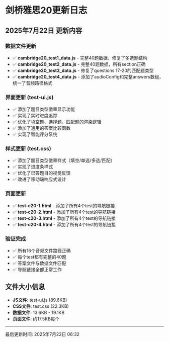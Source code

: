 # 剑桥雅思20更新日志

## 2025年7月22日 更新内容

### 数据文件更新
- ✅ **cambridge20_test1_data.js** - 完整40题数据，修复了多选题结构
- ✅ **cambridge20_test2_data.js** - 完整40题数据，所有section正确
- ✅ **cambridge20_test3_data.js** - 修复了questions 17-20的匹配题类型
- ✅ **cambridge20_test4_data.js** - 添加了audioConfig和完整answers数组，统一了音频路径格式

### 界面更新 (test-ui.js)
- ✅ 添加了题目类型徽章显示功能
- ✅ 实现了实时进度追踪
- ✅ 优化了填空题、选择题、匹配题的渲染逻辑
- ✅ 添加了通用的答案比较函数
- ✅ 实现了智能评分系统

### 样式更新 (test.css)
- ✅ 添加了题目类型徽章样式（填空/单选/多选/匹配）
- ✅ 实现了进度条样式
- ✅ 优化了已答题目的视觉反馈
- ✅ 改进了移动端响应式设计

### 页面更新
- ✅ **test-c20-1.html** - 添加了所有4个test的导航链接
- ✅ **test-c20-2.html** - 添加了所有4个test的导航链接
- ✅ **test-c20-3.html** - 添加了所有4个test的导航链接
- ✅ **test-c20-4.html** - 添加了所有4个test的导航链接

### 验证完成
- ✅ 所有16个音频文件路径正确
- ✅ 每个test都有完整的40题
- ✅ 答案文件与数据文件匹配
- ✅ 导航链接全部正常工作

## 文件大小信息
- **JS文件**: test-ui.js (89.6KB)
- **CSS文件**: test.css (22.3KB)
- **数据文件**: 13.6KB - 19.1KB
- **页面文件**: 约17.5KB每个

---
最后更新时间: 2025年7月22日 06:32